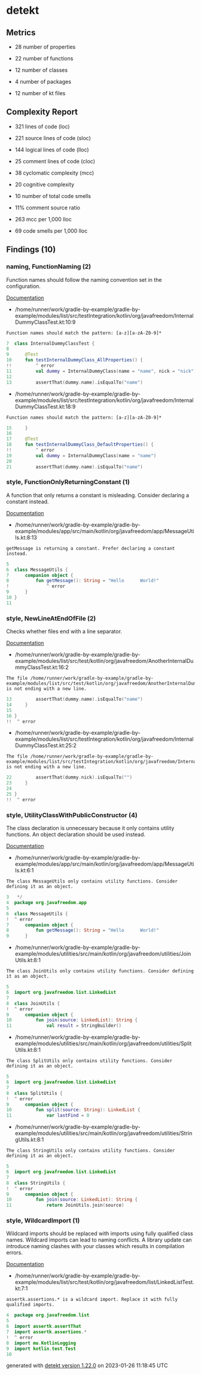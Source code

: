 # detekt

## Metrics

* 28 number of properties

* 22 number of functions

* 12 number of classes

* 4 number of packages

* 12 number of kt files

## Complexity Report

* 321 lines of code (loc)

* 221 source lines of code (sloc)

* 144 logical lines of code (lloc)

* 25 comment lines of code (cloc)

* 38 cyclomatic complexity (mcc)

* 20 cognitive complexity

* 10 number of total code smells

* 11% comment source ratio

* 263 mcc per 1,000 lloc

* 69 code smells per 1,000 lloc

## Findings (10)

### naming, FunctionNaming (2)

Function names should follow the naming convention set in the configuration.

[Documentation](https://detekt.dev/docs/rules/naming#functionnaming)

* /home/runner/work/gradle-by-example/gradle-by-example/modules/list/src/testIntegration/kotlin/org/javafreedom/InternalDummyClassTest.kt:10:9
```
Function names should match the pattern: [a-z][a-zA-Z0-9]*
```
```kotlin
7  class InternalDummyClassTest {
8  
9      @Test
10     fun testInternalDummyClass_AllProperties() {
!!         ^ error
11         val dummy = InternalDummyClass(name = "name", nick = "nick")
12 
13         assertThat(dummy.name).isEqualTo("name")

```

* /home/runner/work/gradle-by-example/gradle-by-example/modules/list/src/testIntegration/kotlin/org/javafreedom/InternalDummyClassTest.kt:18:9
```
Function names should match the pattern: [a-z][a-zA-Z0-9]*
```
```kotlin
15     }
16 
17     @Test
18     fun testInternalDummyClass_DefaultProperties() {
!!         ^ error
19         val dummy = InternalDummyClass(name = "name")
20 
21         assertThat(dummy.name).isEqualTo("name")

```

### style, FunctionOnlyReturningConstant (1)

A function that only returns a constant is misleading. Consider declaring a constant instead.

[Documentation](https://detekt.dev/docs/rules/style#functiononlyreturningconstant)

* /home/runner/work/gradle-by-example/gradle-by-example/modules/app/src/main/kotlin/org/javafreedom/app/MessageUtils.kt:8:13
```
getMessage is returning a constant. Prefer declaring a constant instead.
```
```kotlin
5  
6  class MessageUtils {
7      companion object {
8          fun getMessage(): String = "Hello      World!"
!              ^ error
9      }
10 }
11 

```

### style, NewLineAtEndOfFile (2)

Checks whether files end with a line separator.

[Documentation](https://detekt.dev/docs/rules/style#newlineatendoffile)

* /home/runner/work/gradle-by-example/gradle-by-example/modules/list/src/test/kotlin/org/javafreedom/AnotherInternalDummyClassTest.kt:16:2
```
The file /home/runner/work/gradle-by-example/gradle-by-example/modules/list/src/test/kotlin/org/javafreedom/AnotherInternalDummyClassTest.kt is not ending with a new line.
```
```kotlin
13         assertThat(dummy.name).isEqualTo("name")
14     }
15 
16 }
!!  ^ error

```

* /home/runner/work/gradle-by-example/gradle-by-example/modules/list/src/testIntegration/kotlin/org/javafreedom/InternalDummyClassTest.kt:25:2
```
The file /home/runner/work/gradle-by-example/gradle-by-example/modules/list/src/testIntegration/kotlin/org/javafreedom/InternalDummyClassTest.kt is not ending with a new line.
```
```kotlin
22         assertThat(dummy.nick).isEqualTo("")
23     }
24 
25 }
!!  ^ error

```

### style, UtilityClassWithPublicConstructor (4)

The class declaration is unnecessary because it only contains utility functions. An object declaration should be used instead.

[Documentation](https://detekt.dev/docs/rules/style#utilityclasswithpublicconstructor)

* /home/runner/work/gradle-by-example/gradle-by-example/modules/app/src/main/kotlin/org/javafreedom/app/MessageUtils.kt:6:1
```
The class MessageUtils only contains utility functions. Consider defining it as an object.
```
```kotlin
3   */
4  package org.javafreedom.app
5  
6  class MessageUtils {
!  ^ error
7      companion object {
8          fun getMessage(): String = "Hello      World!"
9      }

```

* /home/runner/work/gradle-by-example/gradle-by-example/modules/utilities/src/main/kotlin/org/javafreedom/utilities/JoinUtils.kt:8:1
```
The class JoinUtils only contains utility functions. Consider defining it as an object.
```
```kotlin
5  
6  import org.javafreedom.list.LinkedList
7  
8  class JoinUtils {
!  ^ error
9      companion object {
10         fun join(source: LinkedList): String {
11             val result = StringBuilder()

```

* /home/runner/work/gradle-by-example/gradle-by-example/modules/utilities/src/main/kotlin/org/javafreedom/utilities/SplitUtils.kt:8:1
```
The class SplitUtils only contains utility functions. Consider defining it as an object.
```
```kotlin
5  
6  import org.javafreedom.list.LinkedList
7  
8  class SplitUtils {
!  ^ error
9      companion object {
10         fun split(source: String): LinkedList {
11             var lastFind = 0

```

* /home/runner/work/gradle-by-example/gradle-by-example/modules/utilities/src/main/kotlin/org/javafreedom/utilities/StringUtils.kt:8:1
```
The class StringUtils only contains utility functions. Consider defining it as an object.
```
```kotlin
5  
6  import org.javafreedom.list.LinkedList
7  
8  class StringUtils {
!  ^ error
9      companion object {
10         fun join(source: LinkedList): String {
11             return JoinUtils.join(source)

```

### style, WildcardImport (1)

Wildcard imports should be replaced with imports using fully qualified class names. Wildcard imports can lead to naming conflicts. A library update can introduce naming clashes with your classes which results in compilation errors.

[Documentation](https://detekt.dev/docs/rules/style#wildcardimport)

* /home/runner/work/gradle-by-example/gradle-by-example/modules/list/src/test/kotlin/org/javafreedom/list/LinkedListTest.kt:7:1
```
assertk.assertions.* is a wildcard import. Replace it with fully qualified imports.
```
```kotlin
4  package org.javafreedom.list
5  
6  import assertk.assertThat
7  import assertk.assertions.*
!  ^ error
8  import mu.KotlinLogging
9  import kotlin.test.Test
10 

```

generated with [detekt version 1.22.0](https://detekt.dev/) on 2023-01-26 11:18:45 UTC
